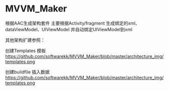 # MVVM_Maker
根据AAC生成架构套件
主要根据Activity/fragment 生成绑定的xml、dataViewModel、UIViewModel 并自动绑定UIViewModel到xml  


其他架构扩建参照：

创建Templates 模板
https://github.com/softwarekk/MVVM_Maker/blob/master/architecture_img/templates.png

创建buildfile 插入数据
https://github.com/softwarekk/MVVM_Maker/blob/master/architecture_img/templates.png
